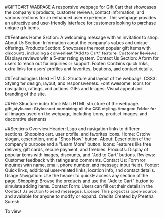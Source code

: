 #GIFTCART WABPAGE
A responsive webpage for Gift Cart that showcases the company's products, customer reviews, contact information, and various sections for an enhanced user experience. This webpage provides an attractive and user-friendly interface for customers looking to purchase unique gift items.

##Features
Home Section: A welcoming message with an invitation to shop.
About Us Section: Information about the company's values and unique offerings.
Products Section: Showcases the most popular gift items with discounts, including a convenient "Add to Cart" feature.
Customer Reviews: Displays reviews with a 5-star rating system.
Contact Us Section: A form for users to reach out for inquiries or support.
Footer: Contains quick links, extra links for users' profiles and favorites, locations, and contact details.

##Technologies Used
HTML5: Structure and layout of the webpage.
CSS3: Styling for design, layout, and responsiveness.
Font Awesome: Icons for navigation, ratings, and actions.
GIFs and Images: Visual appeal and branding of the site.

##File Structure
index.html: Main HTML structure of the webpage.
gift_style.css: Stylesheet containing all the CSS styling.
/images: Folder for all images used on the webpage, including icons, product images, and decorative elements.

##Sections Overview
Header:
Logo and navigation links to different sections.
Shopping cart, user profile, and favorites icons.
Home:
Catchy slogan, description, and a "Shop Now" button.
About:
Description of the company's purpose and a "Learn More" button.
Icons:
Features like free delivery, gift cards, secure payment, and freebies.
Products:
Display of popular items with images, discounts, and "Add to Cart" buttons.
Reviews:
Customer feedback with ratings and comments.
Contact Us:
Form for inquiries with name, email, phone number, and message input fields.
Footer:
Quick links, additional user-related links, location info, and contact details.
Usage
Navigation: Use the header to quickly access any section of the page.
Shopping: Browse the products and use the "Add to Cart" button to simulate adding items.
Contact Form: Users can fill out their details in the Contact Us section to send messages.
License
This project is open-source and available for anyone to modify or expand.
Credits
Created by Preetha Suresh

To view 
